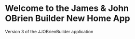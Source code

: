 Welcome to the James & John OBrien Builder New Home App
=========================

Version 3 of the JJOBrienBuilder application
